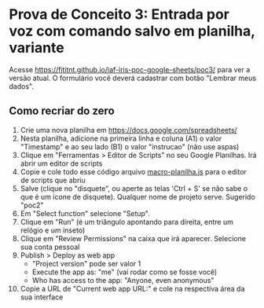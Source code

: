 # Prova de Conceito 3: Entrada por voz com comando salvo em planilha, variante
Acesse <https://fititnt.github.io/iaf-iris-poc-google-sheets/poc3/> para
ver a versão atual. O formulário você deverá cadastrar com botão "Lembrar meus
dados".

## Como recriar do zero

1. Crie uma nova planilha em https://docs.google.com/spreadsheets/
2. Nesta planilha, adicione na primeira linha e coluna (A1) o valor 
  "Timestamp" e ao seu lado (B1) o valor "instrucao" (não use aspas)
3. Clique em "Ferramentas > Editor de Scripts" no seu Google Planilhas.
   Irá abrir um editor de scripts
4. Copie e cole todo esse código arquivo [macro-planilha.js](macro-planilha.js) para o editor
   de scripts que abriu
5. Salve (clique no "disquete", ou aperte as telas 'Ctrl + S' se não sabe
   o que é um ícone de disquete). Qualquer nome de projeto serve. Sugerido
   "poc2"
6. Em "Select function" selecione "Setup".
7. Clique em "Run" (é um triângulo apontando para direita, entre um relógio
   e um inseto)
8. Clique em "Review Permissions" na caixa que irá aparecer. Selecione sua
   conta pessoal
9. Publish > Deploy as web app
   - "Project version" pode ser valor 1
   - Execute the app as: "me" (vai rodar como se fosse você)
   - Who has access to the app: "Anyone, even anonymous"
10. Copie a URL de "Current web app URL:" e cole na respectíva área da sua interface
